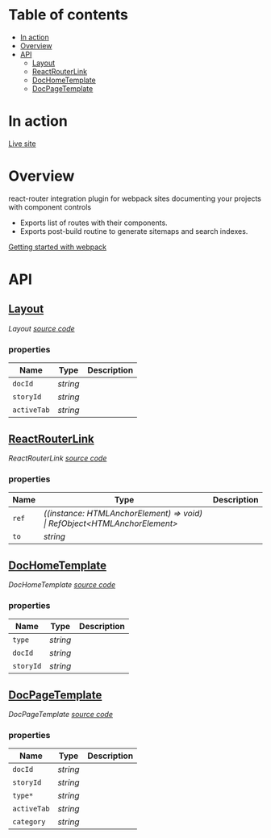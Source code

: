 # Table of contents

- [In action](#in-action)
- [Overview](#overview)
- [API](#api)
  - [<ins>Layout</ins>](#inslayoutins)
  - [<ins>ReactRouterLink</ins>](#insreactrouterlinkins)
  - [<ins>DocHomeTemplate</ins>](#insdochometemplateins)
  - [<ins>DocPageTemplate</ins>](#insdocpagetemplateins)

# In action

[Live site](https://webpack5.component-controls.com)

# Overview

react-router integration plugin for webpack sites documenting your projects with component controls

- Exports list of routes with their components.
- Exports post-build routine to generate sitemaps and search indexes.

[Getting started with webpack](https://component-controls.com/tutorial/getting-started/webpack)

# API

<react-docgen-typescript path="./src" />

<!-- START-REACT-DOCGEN-TYPESCRIPT -->

## <ins>Layout</ins>

_Layout [source code](https://github.com/ccontrols/component-controls/tree/master/integrations/react-router-integration/src/components/Layout.tsx)_

### properties

| Name        | Type     | Description |
| ----------- | -------- | ----------- |
| `docId`     | _string_ |             |
| `storyId`   | _string_ |             |
| `activeTab` | _string_ |             |

## <ins>ReactRouterLink</ins>

_ReactRouterLink [source code](https://github.com/ccontrols/component-controls/tree/master/integrations/react-router-integration/src/components/ReactRouterLink.tsx)_

### properties

| Name  | Type                                                                         | Description |
| ----- | ---------------------------------------------------------------------------- | ----------- |
| `ref` | _((instance: HTMLAnchorElement) => void) \| RefObject&lt;HTMLAnchorElement>_ |             |
| `to`  | _string_                                                                     |             |

## <ins>DocHomeTemplate</ins>

_DocHomeTemplate [source code](https://github.com/ccontrols/component-controls/tree/master/integrations/react-router-integration/src/templates/DocHome.tsx)_

### properties

| Name      | Type     | Description |
| --------- | -------- | ----------- |
| `type`    | _string_ |             |
| `docId`   | _string_ |             |
| `storyId` | _string_ |             |

## <ins>DocPageTemplate</ins>

_DocPageTemplate [source code](https://github.com/ccontrols/component-controls/tree/master/integrations/react-router-integration/src/templates/DocPage.tsx)_

### properties

| Name        | Type     | Description |
| ----------- | -------- | ----------- |
| `docId`     | _string_ |             |
| `storyId`   | _string_ |             |
| `type*`     | _string_ |             |
| `activeTab` | _string_ |             |
| `category`  | _string_ |             |

<!-- END-REACT-DOCGEN-TYPESCRIPT -->

